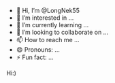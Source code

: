 - 👋 Hi, I’m @LongNek55
- 👀 I’m interested in ...
- 🌱 I’m currently learning ...
- 💞️ I’m looking to collaborate on ...
- 📫 How to reach me ...
- 😄 Pronouns: ...
- ⚡ Fun fact: ...

<!---
LongNek55/LongNek55 is a ✨ special ✨ repository because its `README.md` (this file) appears on your GitHub profile.
You can click the Preview link to take a look at your changes.
--->Hi:)

